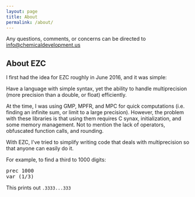 ```yaml
---
layout: page
title: About
permalink: /about/
---
```


<p class="message">
  Any questions, comments, or concerns can be directed to <a href="mailto:info@chemicaldevelopment.us">info@chemicaldevelopment.us</a>
</p>

## About EZC

I first had the idea for EZC roughly in June 2016, and it was simple: 

Have a language with simple syntax, yet the ability to handle multiprecision (more precision than a double, or float) efficiently.


At the time, I was using GMP, MPFR, and MPC for quick computations (i.e. finding an infinite sum, or limit to a large precision). However, the problem with these libraries is that using them requires C synax, initialization, and some memory management. Not to mention the lack of operators, obfuscated function calls, and rounding.

With EZC, I've tried to simplify writing code that deals with multiprecision so that anyone can easily do it.

For example, to find a third to 1000 digits:

<pre>
prec 1000
var (1/3)
</pre>

This prints out `.3333...333`


